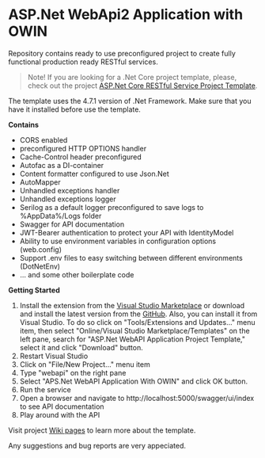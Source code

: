 # ASP.Net WebApi2 Application with OWIN

Repository contains ready to use preconfigured project to create fully functional production ready RESTful services.

> Note! If you are looking for a .Net Core project template, please, check out the project [ASP.Net Core RESTful Service Project Template](https://github.com/drwatson1/AspNet-Core-REST-Service).

The template uses the 4.7.1 version of .Net Framework. Make sure that you have it installed before use the template.

**Contains**

- CORS enabled
- preconfigured HTTP OPTIONS handler
- Cache-Control header preconfigured
- Autofac as a DI-container
- Content formatter configured to use Json.Net
- AutoMapper
- Unhandled exceptions handler
- Unhandled exceptions logger
- Serilog as a default logger preconfigured to save logs to %AppData%/Logs folder
- Swagger for API documentation
- JWT-Bearer authentication to protect your API with IdentityModel
- Ability to use environment variables in configuration options (web.config)
- Support .env files to easy switching between different environments (DotNetEnv)
- ... and some other boilerplate code

**Getting Started**

1. Install the extension from the [Visual Studio Marketplace](https://marketplace.visualstudio.com/items?itemName=sergey-tregub.asp-net-web-api-owin-template) or download and install the latest version from the [GitHub](https://github.com/drwatson1/AspNet-WebApi/releases). Also, you can install it from Visual Studio. To do so click on "Tools/Extensions and Updates..." menu item, then select "Online/Visual Studio Marketplace/Templates" on the left pane, search for "ASP.Net WebAPI Application Project Template," select it and click "Download" button.
1. Restart Visual Studio
1. Click on "File/New Project..." menu item
1. Type "webapi" on the right pane
1. Select "APS.Net WebAPI Application With OWIN" and click OK button.
1. Run the service
1. Open a browser and navigate to http://localhost:5000/swagger/ui/index to see API documentation
1. Play around with the API

Visit project [Wiki pages](https://github.com/drwatson1/AspNet-WebApi/wiki) to learn more about the template.

Any suggestions and bug reports are very appeciated.

